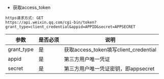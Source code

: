 * 获取access_token
```
https请求方式: GET
https://api.weixin.qq.com/cgi-bin/token?grant_type=client_credential&appid=APPID&secret=APPSECRET
```
参数|是否必须|说明
-|-|-
grant_type|是|获取access_token填写client_credential
appid|是|第三方用户唯一凭证
secret|是|第三方用户唯一凭证密钥，即appsecret